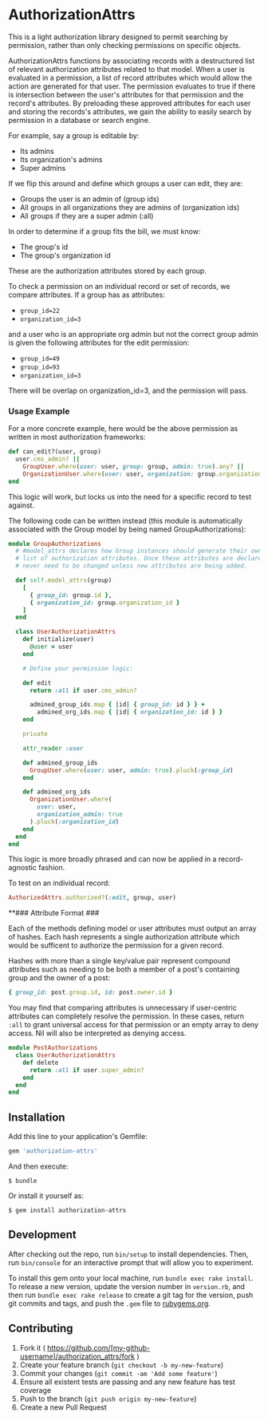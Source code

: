 # AuthorizationAttrs

This is a light authorization library designed to permit searching by
permission, rather than only checking permissions on specific objects.

AuthorizationAttrs functions by associating records with a destructured list of
relevant authorization attributes related to that model. When a
user is evaluated in a permission, a list of record attributes which
would allow the action are generated for that user. The permission
evaluates to true if there is intersection between the user's attributes for that
permission and the record's attributes. By preloading these approved
attributes for each user and storing the records's attributes, we gain
the ability to easily search by permission in a database or search engine.

For example, say a group is editable by:

* Its admins
* Its organization's admins
* Super admins

If we flip this around and define which groups a user can edit, they are:

*  Groups the user is an admin of (group ids)
*  All groups in all organizations they are admins of (organization ids)
*  All groups if they are a super admin (:all)

In order to determine if a group fits the bill, we must know:

*  The group's id
*  The group's organization id

These are the authorization attributes stored by each group.

To check a permission on an individual record or set of records, we compare
attributes. If a group has as attributes:

*  `group_id=22`
*  `organization_id=3`

and a user who is an appropriate org admin but not the correct group admin is given the
following attributes for the edit permission:

*  `group_id=49`
*  `group_id=93`
*  `organization_id=3`

There will be overlap on organization_id=3, and the permission will pass.

### Usage Example ###

For a more concrete example, here would be the above permission as written in
most authorization frameworks:

```ruby
def can_edit?(user, group)
  user.cms_admin? ||
    GroupUser.where(user: user, group: group, admin: true).any? ||
    OrganizationUser.where(user: user, organization: group.organization, admin: true).any?
end
```

This logic will work, but locks us into the need for a specific record to test against.

The following code can be written instead (this module is automatically associated
with the Group model by being named GroupAuthorizations):

```ruby
module GroupAuthorizations
  # #model_attrs declares how Group instances should generate their own
  # list of authorization attributes. Once these attributes are declared, they
  # never need to be changed unless new attributes are being added.

  def self.model_attrs(group)
    [
      { group_id: group.id },
      { organization_id: group.organization_id }
    ]
  end

  class UserAuthorizationAttrs
    def initialize(user)
      @user = user
    end

    # Define your permission logic:

    def edit
      return :all if user.cms_admin?

      admined_group_ids.map { |id| { group_id: id } } +
        admined_org_ids.map { |id| { organization_id: id } }
    end

    private

    attr_reader :user

    def admined_group_ids
      GroupUser.where(user: user, admin: true).pluck(:group_id)
    end

    def admined_org_ids
      OrganizationUser.where(
        user: user,
        organization_admin: true
      ).pluck(:organization_id)
    end
  end
end
```

This logic is more broadly phrased and can now be applied in a record-agnostic
fashion.

To test on an individual record:

```ruby
AuthorizedAttrs.authorized?(:edit, group, user)
```

**### Attribute Format ###

Each of the methods defining model or user attributes must output an array of
hashes. Each hash represents a single authorization attribute which
would be sufficent to authorize the permission for a given record.

Hashes with more than a single key/value pair represent compound attributes such as
needing to be both a member of a post's containing group and the owner of
a post:

```ruby
{ group_id: post.group.id, id: post.owner.id }
```

You may find that comparing attributes is unnecessary if user-centric attributes
can completely resolve the permission. In these cases, return `:all` to grant
universal access for that permission or an empty array to deny access. 
Nil will also be interpreted as denying access. 

```ruby
module PostAuthorizations
  class UserAuthorizationAttrs
    def delete
      return :all if user.super_admin?
    end
  end
end
```


## Installation

Add this line to your application's Gemfile:

```ruby
gem 'authorization-attrs'
```

And then execute:

    $ bundle

Or install it yourself as:

    $ gem install authorization-attrs

## Development

After checking out the repo, run `bin/setup` to install dependencies. Then, run `bin/console` for an interactive prompt that will allow you to experiment.

To install this gem onto your local machine, run `bundle exec rake install`. To release a new version, update the version number in `version.rb`, and then run `bundle exec rake release` to create a git tag for the version, push git commits and tags, and push the `.gem` file to [rubygems.org](https://rubygems.org).

## Contributing

1. Fork it ( https://github.com/[my-github-username]/authorization_attrs/fork )
2. Create your feature branch (`git checkout -b my-new-feature`)
3. Commit your changes (`git commit -am 'Add some feature'`)
4. Ensure all existent tests are passing and any new feature has test coverage
4. Push to the branch (`git push origin my-new-feature`)
5. Create a new Pull Request
